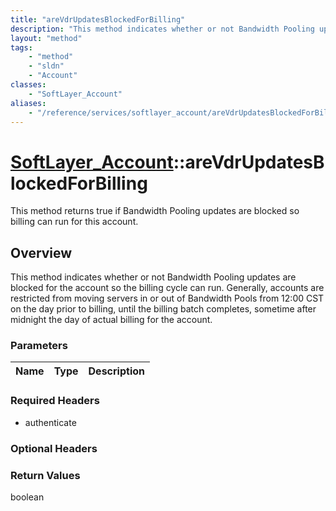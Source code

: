 ```yaml
---
title: "areVdrUpdatesBlockedForBilling"
description: "This method indicates whether or not Bandwidth Pooling updates are blocked for the account so the billing cycle can run.... "
layout: "method"
tags:
    - "method"
    - "sldn"
    - "Account"
classes:
    - "SoftLayer_Account"
aliases:
    - "/reference/services/softlayer_account/areVdrUpdatesBlockedForBilling"
---
```

# [SoftLayer_Account](/reference/services/SoftLayer_Account)::areVdrUpdatesBlockedForBilling

This method returns true if Bandwidth Pooling updates are blocked so billing can run for this account.


## Overview 
This method indicates whether or not Bandwidth Pooling updates are blocked for the account so the billing cycle can run.  Generally, accounts are restricted from moving servers in or out of Bandwidth Pools from 12:00 CST on the day prior to billing, until the billing batch completes, sometime after midnight the day of actual billing for the account. 

### Parameters 
|Name | Type | Description |
| --- | --- | --- |


### Required Headers
* authenticate

### Optional Headers

### Return Values
boolean

